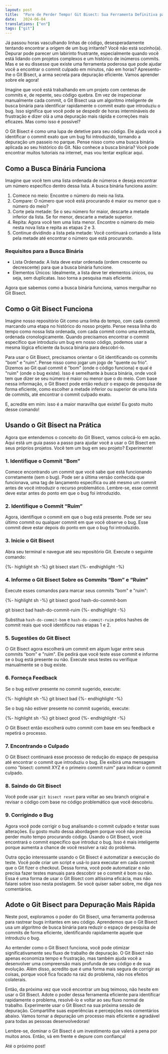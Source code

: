 ```yaml
---
layout: post
title:  "Pare de Perder Tempo! Git Bisect: Sua Ferramenta Definitiva para Caçar Bugs"
date:   2024-06-04
translations: ["en"]
tags: ["git"]
---
```


<p class="intro"><span class="dropcap">J</span>á passou horas vasculhando linhas de código, desesperadamente tentando encontrar a origem de um bug irritante? Você não está sozinho(a). Depurar pode parecer um labirinto frustrante, especialmente quando você está lidando com projetos complexos e um histórico de inúmeros commits. Mas e se eu dissesse que existe uma ferramenta poderosa que pode ajudar você a encontrar o commit culpado em minutos, não em horas? Apresento-lhe o Git Bisect, a arma secreta para depuração eficiente. Vamos aprender sobre ele agora!</p>

Imagine que você está trabalhando em um projeto com centenas de commits e, de repente, seu código quebra. Em vez de inspecionar manualmente cada commit, o Git Bisect usa um algoritmo inteligente de busca binária para identificar rapidamente o commit exato que introduziu o bug. Isso significa que você pode se despedir de horas intermináveis de frustração e dizer olá a uma depuração mais rápida e correções mais eficazes. Mas como isso é possível?

O Git Bisect é como uma lupa de detetive para seu código. Ele ajuda você a identificar o commit exato que um bug foi introduzido, tornando a depuração um passeio no parque. Pense nisso como uma busca binária aplicada ao seu histórico do Git. Não conhece a busca binária? Você pode encontrar muitos tutoriais na internet, mas vou tentar explicar aqui.

## Como a Busca Binária Funciona

Imagine que você tem uma lista ordenada de números e deseja encontrar um número específico dentro dessa lista. A busca binária funciona assim:

1. Comece no meio: Encontre o número do meio na lista.
1. Compare: O número que você está procurando é maior ou menor que o número do meio?
1. Corte pela metade: Se o seu número for maior, descarte a metade inferior da lista. Se for menor, descarte a metade superior.
1. Repita: Agora você tem uma lista menor. Encontre o número do meio nesta nova lista e repita as etapas 2 e 3.
1. Continue dividindo a lista pela metade: Você continuará cortando a lista pela metade até encontrar o número que está procurando.

### Requisitos para a Busca Binária

- Lista Ordenada: A lista deve estar ordenada (ordem crescente ou decrescente) para que a busca binária funcione.
- Elementos Únicos: Idealmente, a lista deve ter elementos únicos, ou seja, sem duplicatas. Isso torna a pesquisa mais eficiente.

Agora que sabemos como a busca binária funciona, vamos mergulhar no Git Bisect.

## Como o Git Bisect Funciona

Imagine nosso repositório Git como uma linha do tempo, com cada commit marcando uma etapa no histórico do nosso projeto. Pense nessa linha do tempo como nossa lista ordenada, com cada commit como uma entrada, ordenada cronologicamente. Quando precisamos encontrar o commit específico que introduziu um bug em nosso código, podemos usar a mesma lógica eficiente da busca binária para descobri-lo.

Para usar o Git Bisect, precisamos orientar o Git identificando os commits "bom" e "ruim". Pense nisso como jogar um jogo de "quente ou frio". Dizemos ao Git qual commit é "bom" (onde o código funciona) e qual é "ruim" (onde o bug existe). Isso é semelhante à busca binária, onde você tem que dizer se seu número é maior ou menor que o do meio. Com base nessa informação, o Git Bisect pode então reduzir o espaço de pesquisa de forma eficiente, como escolher a metade inferior ou superior de uma lista de commits, até encontrar o commit culpado exato.

E, acredite em mim: isso é a maior maravilha que existe! Eu gosto muito desse comando!

## Usando o Git Bisect na Prática

Agora que entendemos o conceito do Git Bisect, vamos colocá-lo em ação. Aqui está um guia passo a passo para ajudar você a usar o Git Bisect em seus próprios projetos. Você tem um bug em seu projeto? Experimente!

### 1. Identifique o Commit “Bom”

Comece encontrando um commit que você sabe que está funcionando corretamente (sem o bug). Pode ser a última versão conhecida que funcionava, uma tag de lançamento específica ou até mesmo um commit antes de você introduzir o recurso problemático. Lembre-se, esse commit deve estar antes do ponto em que o bug foi introduzido.

### 2. Identifique o Commit “Ruim”

Agora, identifique o commit em que o bug está presente. Pode ser seu último commit ou qualquer commit em que você observe o bug. Esse commit deve estar depois do ponto em que o bug foi introduzido.

### 3. Inicie o Git Bisect

Abra seu terminal e navegue até seu repositório Git. Execute o seguinte comando:

{%- highlight sh -%}
git bisect start
{%- endhighlight -%}

### 4. Informe o Git Bisect Sobre os Commits “Bom” e “Ruim”

Execute esses comandos para marcar seus commits "bom" e "ruim":

{%- highlight sh -%}
git bisect good hash-do-commit-bom

git bisect bad hash-do-commit-ruim
{%- endhighlight -%}

Substitua `hash-do-commit-bom` e `hash-do-commit-ruim` pelos hashes de commit reais que você identificou nas etapas 1 e 2.

### 5. Sugestões do Git Bisect

O Git Bisect agora escolherá um commit em algum lugar entre seus commits "bom" e "ruim". Ele pedirá que você teste esse commit e informe se o bug está presente ou não. Execute seus testes ou verifique manualmente se o bug existe.

### 6. Forneça Feedback

Se o bug estiver presente no commit sugerido, execute:

{%- highlight sh -%}
git bisect bad
{%- endhighlight -%}

Se o bug não estiver presente no commit sugerido, execute:

{%- highlight sh -%}
git bisect good
{%- endhighlight -%}

O Git Bisect então escolherá outro commit com base em seu feedback e repetirá o processo.

### 7. Encontrando o Culpado

O Git Bisect continuará esse processo de redução do espaço de pesquisa até encontrar o commit que introduziu o bug. Ele exibirá uma mensagem como "bisect: commit XYZ é o primeiro commit ruim" para indicar o commit culpado.

### 8. Saindo do Git Bisect

Você pode usar `git bisect reset` para voltar ao seu branch original e revisar o código com base no código problemático que você descobriu.

### 9. Corrigindo o Bug

Agora você pode corrigir o bug analisando o commit culpado e testar suas alterações. Eu gosto muito dessa abordagem porque você não precisa perder muito tempo procurando código. Usando o Git Bisect, você encontrará o commit específico que introduz o bug. Isso é mais inteligente porque aumenta a chance de você resolver a raiz do problema.

Outra opção interessante usando o Git Bisect é automatizar a execução do teste. Você pode criar um script e usá-lo para executar em cada commit que o Git fizer o checkout. Dessa forma, você pode automatizar e não precisa fazer testes manuais para descobrir se o commit é bom ou não. Essa é uma forma de usar o Git Bisect com altíssima eficácia, mas não falarei sobre isso nesta postagem. Se você quiser saber sobre, me diga nos comentários.

## Adote o Git Bisect para Depuração Mais Rápida

Neste post, exploramos o poder do Git Bisect, uma ferramenta poderosa para rastrear bugs irritantes em seu código. Aprendemos que o Git Bisect usa um algoritmo de busca binária para reduzir o espaço de pesquisa de commits de forma eficiente, identificando rapidamente aquele que introduziu o bug.

Ao entender como o Git Bisect funciona, você pode otimizar significativamente seu fluxo de trabalho de depuração. O Git Bisect não apenas economiza tempo e frustração, mas também ajuda você a desenvolver uma compreensão mais profunda de seu código e de sua evolução. Além disso, acredito que é uma forma mais segura de corrigir as coisas, porque você fica focado na raiz do problema, não nos efeitos colaterais.

Então, da próxima vez que você encontrar um bug teimoso, não hesite em usar o Git Bisect. Adote o poder dessa ferramenta eficiente para identificar rapidamente o problema, resolvê-lo e voltar ao seu fluxo normal de trabalho. Experimente usar o Git Bisect na sua próxima sessão de depuração. Compartilhe suas experiências e percepções nos comentários abaixo. Vamos tornar a depuração um processo mais eficiente e agradável para todas as pessoas desenvolvedoras!

Lembre-se, dominar o Git Bisect é um investimento que valerá a pena por muitos anos. Então, vá em frente e depure com confiança!

Até o próximo post!